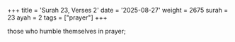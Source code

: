 +++
title = 'Surah 23, Verses 2'
date = '2025-08-27'
weight = 2675
surah = 23
ayah = 2
tags = ["prayer"]
+++

those who humble themselves in prayer;